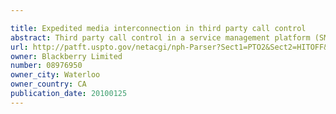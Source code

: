 ```yaml
---

title: Expedited media interconnection in third party call control
abstract: Third party call control in a service management platform (SMP) of an enterprise system comprising a private branch exchange (PBX) in communication with the SMP over a trunk and line. Receiving a request over the line for communication involving a device. Invoking reliable transmission of provisional responses in the trunk. Receiving a receive only session description over the trunk. Invoking specific event notification between the SMP and PBX for calls answered between the device and PBX. Receiving notification of a call answered between the device and PBX. Responding to the request with the first session description as a send/receive offer. Receiving acknowledgement including a second send/receive answer session description over the line. Updating the trunk the second description as a send/receive update. Receiving a third session description with a successful response message from the PBX; the third session description being a send and receive copy of the first session description.
url: http://patft.uspto.gov/netacgi/nph-Parser?Sect1=PTO2&Sect2=HITOFF&p=1&u=%2Fnetahtml%2FPTO%2Fsearch-adv.htm&r=1&f=G&l=50&d=PALL&S1=08976950&OS=08976950&RS=08976950
owner: Blackberry Limited
number: 08976950
owner_city: Waterloo
owner_country: CA
publication_date: 20100125
---
```

